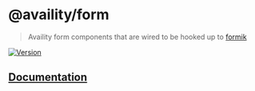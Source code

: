 # @availity/form

> Availity form components that are wired to be hooked up to [formik](https://github.com/jaredpalmer/formik)

[![Version](https://img.shields.io/npm/v/@availity/form.svg?style=for-the-badge)](https://www.npmjs.com/package/@availity/form)

## [Documentation](https://availity.github.io/availity-react/form/components/)
